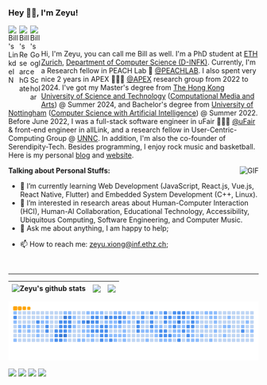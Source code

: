 ### Hey 👋🏽, I'm Zeyu!

<a href="https://www.linkedin.com/in/%E6%B3%BD%E5%AE%87-%E7%86%8A-5940b01a2/">
  <img align="left" alt="Bill's LinkdeIN" width="22px" src="https://cdn.jsdelivr.net/npm/simple-icons@v3/icons/linkedin.svg" />
</a>

<a href="https://www.researchgate.net/profile/Zeyu-Xiong-5">
  <img align="left" alt="Bill's ResearchGate" width="22px" src="https://cdn.jsdelivr.net/npm/simple-icons@v3/icons/researchgate.svg" />
</a>

<a href="https://scholar.google.com/citations?user=NCjeaFIAAAAJ&hl=en">
  <img align="left" alt="Bill's Google Scholar" width="22px" src="https://cdn.jsdelivr.net/npm/simple-icons@v3/icons/googlescholar.svg" />
</a>

<br />
<br />

Hi, I'm Zeyu, you can call me Bill as well. I'm a PhD student at [ETH Zurich](https://ethz.ch/en.html), [Department of Computer Science (D-INFK)](https://inf.ethz.ch/). Currently, I'm a Research fellow in PEACH Lab 🍑 [@PEACHLAB](https://aprilwang.me/#/peach). I also spent very nice 2 years in APEX 👨🏽‍💻 [@APEX](https://www.mingmingfan.com/lab/index.html) research group from 2022 to 2024. I've got my Master's degree from [The Hong Kong University of Science and Technology](https://hkust.edu.hk/) ([Computational Media and Arts](https://cma.hkust-gz.edu.cn/)) @ Summer 2024, and Bachelor's degree from [University of Nottingham](https://www.nottingham.ac.uk/) ([Computer Science with Artificial Intelligence](https://www.nottingham.ac.uk/studywithus/ugstudy/courses/UG/Computer-Science-with-Artificial-Intelligence-BSc-Hons-U6UCMPAI.html)) @ Summer 2022. Before June 2022, I was a full-stack software engineer in uFair 🙍🏽‍♂️ [@uFair](https://ufair.net.cn/#home) & front-end engineer in allLink, and a research fellow in User-Centric-Computing Group @ [UNNC](https://www.nottingham.edu.cn/en/index.aspx). In addition, I'm also the co-founder of Serendipity-Tech. Besides programming, I enjoy rock music and basketball. Here is my personal [blog](https://billxzy1215.github.io/) and [website](https://www.zeyuxiong.com/).

  <img align="right" alt="GIF" src="https://media.giphy.com/media/836HiJc7pgzy8iNXCn/giphy.gif" />
  
  
  
**Talking about Personal Stuffs:**

<!-- - 👨🏽‍💻 I’m currently working on [A-POP](https://github.com/abhisheknaiidu/A-POP); -->
- 🌱 I’m currently learning Web Development (JavaScript, React.js, Vue.js, React Native, Flutter) and Embedded System Development (C++, Linux).
- 👯 I’m interested in research areas about Human-Computer Interaction (HCI), Human-AI Collaboration, Educational Technology, Accessibility, Ubiquitous Computing, Software Engineering, and Computer Music.
- 💬 Ask me about anything, I am happy to help;
<!-- - ⚡️ Fun-Fact: I started helping JEE and AIPMT aspirants, by launching my own platform known as [CompetitiveGeeks](https://competitivegeeks.wordpress.com/) in 2018, and sold almost **750+** Notes so far! -->
- 📫 How to reach me: zeyu.xiong@inf.ethz.ch;
<!-- - 📝[Resume](https://drive.google.com/file/d/1TIgJ7rDBUYSkbs_QNcIEttJ5BFaIW3nn/view) -->

<br/>
<hr>

| <img align="center" src="https://readme-stats.clckblog.space/api?username=BILLXZY1215&theme=tokyonight&show_icons=true&count_private=true" alt="Zeyu's github stats" /> | <img align="center" src="https://github-readme-streak-stats.herokuapp.com/?user=BILLXZY1215&include_all_commits=true&hide_border=true&theme=dark" /> | <img align="center" src="https://readme-stats.clckblog.space/api/top-langs?username=BILLXZY1215&show_icons=true&theme=radical&langs_count=10&layout=compact" /> |
| ------------- | ------------- | ------------- |

<!-- ![Zeyu's GitHub stats](https://readme-stats.clckblog.space/api?username=BILLXZY1215&theme=tokyonight&show_icons=true&count_private=true)
![](https://github-readme-streak-stats.herokuapp.com/?user=BILLXZY1215&include_all_commits=true&hide_border=true&theme=dark)
 -->
<!-- ![Most Used Language](https://readme-stats.clckblog.space/api/top-langs?username=BILLXZY1215&show_icons=true&theme=radical&langs_count=10&layout=compact) -->

<!-- ![Snake Game](https://raw.githubusercontent.com/BILLXZY1215/BILLXZY1215/output/github-contribution-grid-snake.svg) -->

![Snake Game](https://github.com/BILLXZY1215/BILLXZY1215/blob/output/ocean.gif)

<!-- 
![Contribution Graph](https://activity-graph.herokuapp.com/graph?username=BILLXZY1215&theme=github&count_private=true) -->

<!-- ![](http://bytecrank.com/nastyox/reporoster/php/stargazersSVG.php?user=BILLXZY1215&repo=BILLXZY1215) -->

![](https://komarev.com/ghpvc/?username=BILLXZY1215&color=blueviolet)
![](https://img.shields.io/github/stars/BILLXZY1215/BILLXZY1215?color=blueviolet)
![](https://img.shields.io/github/forks/BILLXZY1215/BILLXZY1215?color=blueviolet)
![](https://img.shields.io/github/contributors/BILLXZY1215/BILLXZY1215?color=blueviolet)





